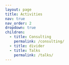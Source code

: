 ```yaml
---
layout: page
title: Activities
nav: true
nav_order: 2
dropdown: true
children:
  - title: Consulting
    permalink: /consulting/
  - title: divider
  - title: Talks
    permalink: /talks/
---
```


